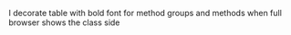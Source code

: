 I decorate table with bold font for method groups and methods when full browser shows the class side